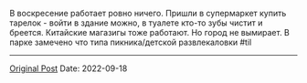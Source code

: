 В воскресение работает ровно ничего. Пришли в супермаркет купить тарелок - войти в здание можно, в туалете кто-то зубы чистит и бреется. Китайские магазигы тоже работают. Но город не вымирает. В парке замечено что типа пикника/детской развлекаловки #til

---
[Original Post](https://t.me/lev2tarragona/162)
Date: 2022-09-18
